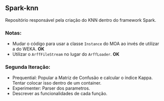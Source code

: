 ## Spark-knn

Repositório responsável pela criação do KNN dentro do framework Spark.

### Notas:
- Mudar o código para usar a classe `Instance` do MOA ao invés de utilizar a do WEKA. **OK**
- Utilizar o `ArffFileStream` no lugar do `ArffLoader`. **OK**

### Segunda Iteração:
- Prequential: Popular a Matriz de Confusão e calcular o índice Kappa. Tentar colocar isso dentro de um container.
- Experimenter: Parser dos parametros.
- Descrever as funcionalidades de cada função.
